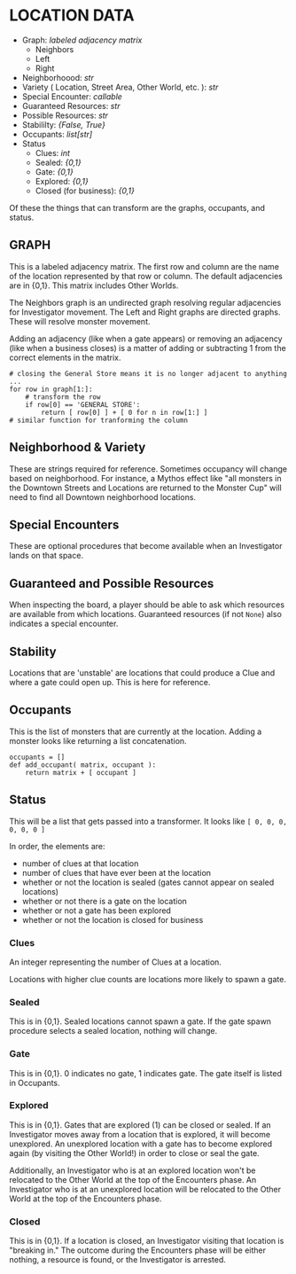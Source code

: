 # LOCATION DATA

- Graph:  *labeled adjacency matrix*
    - Neighbors
    - Left
    - Right
- Neighborhoood: *str*
- Variety ( Location, Street Area, Other World, etc. ): *str*
- Special Encounter: *callable* 
- Guaranteed Resources: *str*
- Possible Resources: *str*
- Stabililty: *{False, True}*
- Occupants: *list[str]*
- Status
    - Clues: *int*
    - Sealed: *{0,1}*
    - Gate: *{0,1}*
    - Explored: *{0,1}*
    - Closed (for business): *{0,1}*

Of these the things that can transform are the graphs, occupants, and status.

## GRAPH

This is a labeled adjacency matrix. The first row and column are the name of the location represented 
    by that row or column. The default adjacencies are in {0,1}. This matrix includes Other Worlds.

The Neighbors graph is an undirected graph resolving regular adjacencies for Investigator movement. 
    The Left and Right graphs are directed graphs. These will resolve monster movement.

Adding an adjacency (like when a gate appears) or removing an adjacency (like when a business closes)
    is a matter of adding or subtracting 1 from the correct elements in the matrix. 

```
# closing the General Store means it is no longer adjacent to anything
...
for row in graph[1:]:
    # transform the row
    if row[0] == 'GENERAL STORE':
        return [ row[0] ] + [ 0 for n in row[1:] ]
# similar function for tranforming the column
```

## Neighborhood & Variety

These are strings required for reference. Sometimes occupancy will change based on neighborhood.
    For instance, a Mythos effect like "all monsters in the Downtown Streets and Locations are 
    returned to the Monster Cup" will need to find all Downtown neighborhood locations.

## Special Encounters

These are optional procedures that become available when an Investigator lands on that space.

## Guaranteed and Possible Resources

When inspecting the board, a player should be able to ask which resources are available from 
    which locations. Guaranteed resources (if not `None`) also indicates a special encounter.

## Stability

Locations that are 'unstable' are locations that could produce a Clue and where a gate could 
    open up. This is here for reference.

## Occupants

This is the list of monsters that are currently at the location. Adding a monster looks like 
    returning a list concatenation.

```
occupants = []
def add_occupant( matrix, occupant ):
    return matrix + [ occupant ]
```

## Status

This will be a list that gets passed into a transformer. It looks like `[ 0, 0, 0, 0, 0, 0 ]`

In order, the elements are:
- number of clues at that location
- number of clues that have ever been at the location
- whether or not the location is sealed (gates cannot appear on sealed locations)
- whether or not there is a gate on the location
- whether or not a gate has been explored
- whether or not the location is closed for business

### Clues

An integer representing the number of Clues at a location. 

Locations with higher clue counts are locations more likely to spawn a gate. 

### Sealed

This is in {0,1}. Sealed locations cannot spawn a gate. If the gate spawn procedure selects a 
    sealed location, nothing will change.

### Gate

This is in {0,1}. 0 indicates no gate, 1 indicates gate. The gate itself is listed in Occupants.

### Explored

This is in {0,1}. Gates that are explored (1) can be closed or sealed. If an Investigator moves 
    away from a location that is explored, it will become unexplored. An unexplored location 
    with a gate has to become explored again (by visiting the Other World!) in order to close or 
    seal the gate.

Additionally, an Investigator who is at an explored location won't be relocated to the Other World 
    at the top of the Encounters phase. An Investigator who is at an unexplored location will be 
    relocated to the Other World at the top of the Encounters phase. 

### Closed

This is in {0,1}. If a location is closed, an Investigator visiting that location is "breaking in."
    The outcome during the Encounters phase will be either nothing, a resource is found, or the 
    Investigator is arrested.
